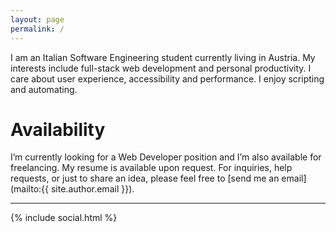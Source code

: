 ```yaml
---
layout: page
permalink: /
---
```


I am an Italian Software Engineering student currently living in Austria. My interests include full-stack web development and personal productivity. I care about user experience, accessibility and performance. I enjoy scripting and automating.

<h1 class="modern">Availability</h1>
I’m currently looking for a Web Developer position and I’m also available for freelancing. My resume is available upon request. For inquiries, help requests, or just to share an idea, please feel free to [send me an email](mailto:{{ site.author.email }}).

---

{% include social.html %}
